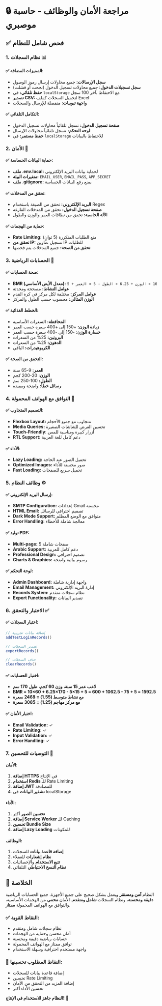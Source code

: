 # 🔒 مراجعة الأمان والوظائف - حاسبة موصبري

## ✅ **فحص شامل للنظام**

### **1. نظام السجلات 📊**

#### ✅ **المميزات المضافة:**
- **سجل الإرسالات:** جميع محاولات إرسال رموز الوصول
- **سجل تسجيلات الدخول:** جميع محاولات تسجيل الدخول (نجحت أو فشلت)
- **حفظ تلقائي:** في `localStorage` مع الاحتفاظ بآخر 100 سجل
- **تصدير CSV:** لتحميل السجلات كملف Excel
- **واجهة تبويبات:** منفصلة للإرسال والسجلات

#### ✅ **التكامل التلقائي:**
- **صفحة تسجيل الدخول:** تسجل تلقائياً محاولات تسجيل الدخول
- **لوحة التحكم:** تسجل تلقائياً محاولات الإرسال
- **حفظ مستمر:** في `localStorage` للاحتفاظ بالبيانات

### **2. الأمان 🔐**

#### ✅ **حماية البيانات الحساسة:**
- **ملف .env.local:** لحماية بيانات البريد الإلكتروني
- **متغيرات البيئة:** `EMAIL_USER`, `EMAIL_PASS`, `APP_SECRET`
- **ملف .gitignore:** يمنع رفع البيانات الحساسة

#### ✅ **تحقق من المدخلات:**
- **البريد الإلكتروني:** تحقق من الصيغة باستخدام Regex
- **صفحة تسجيل الدخول:** تحقق من المدخلات الفارغة
- **الآلة الحاسبة:** تحقق من نطاقات العمر والوزن والطول

#### ✅ **حماية من الهجمات:**
- **Rate Limiting:** منع الطلبات المتكررة (5 ثوانٍ)
- **تحقق من IP:** تسجيل عناوين IP للطلبات
- **تحقق من الصحة:** جميع المدخلات يتم فحصها

### **3. الحسابات الرياضية 🧮**

#### ✅ **صحة الحسابات:**
- **BMR (معدل الأيض الأساسي):** `10 × الوزن + 6.25 × الطول - 5 × العمر + 5`
- **عوامل النشاط:** مصححة ومحدثة
- **عوامل المركز:** مختلفة لكل مركز في كرة القدم
- **الوزن المثالي:** محسوب حسب الطول والمركز

#### ✅ **الخطط الغذائية:**
- **المحافظة:** السعرات الأساسية
- **زيادة الوزن:** +150 إلى +400 سعرة حسب العمر
- **خسارة الوزن:** -150 إلى -400 سعرة حسب العمر
- **البروتين:** 25% من السعرات
- **الدهون:** 25% من السعرات
- **الكربوهيدرات:** الباقي

#### ✅ **التحقق من الصحة:**
- **العمر:** 9-65 سنة
- **الوزن:** 20-200 كجم
- **الطول:** 100-250 سم
- **رسائل خطأ:** واضحة ومفيدة

### **4. التوافق مع الهواتف المحمولة 📱**

#### ✅ **التصميم المتجاوب:**
- **Flexbox Layout:** متجاوب مع جميع الأحجام
- **Media Queries:** تحسين العرض للشاشات الصغيرة
- **Touch-Friendly:** أزرار كبيرة ومناسبة للمس
- **RTL Support:** دعم كامل للغة العربية

#### ✅ **الأداء:**
- **Lazy Loading:** تحميل الصور عند الحاجة
- **Optimized Images:** صور محسنة للأداء
- **Fast Loading:** تحميل سريع للصفحات

### **5. وظائف النظام ⚙️**

#### ✅ **إرسال البريد الإلكتروني:**
- **SMTP Configuration:** إعدادات Gmail محسنة
- **HTML Email:** تصميم احترافي للرسائل
- **Dark Mode Support:** متوافق مع الوضع المظلم
- **Error Handling:** معالجة شاملة للأخطاء

#### ✅ **توليد PDF:**
- **Multi-page:** 5 صفحات شاملة
- **Arabic Support:** دعم كامل للعربية
- **Professional Design:** تصميم احترافي
- **Charts & Graphics:** رسوم بيانية واضحة

#### ✅ **لوحة التحكم:**
- **Admin Dashboard:** واجهة إدارية شاملة
- **Email Management:** إدارة البريد الإلكتروني
- **Records System:** نظام سجلات متقدم
- **Export Functionality:** تصدير البيانات

### **6. الاختبار والتحقق ✅**

#### ✅ **اختبار السجلات:**
```javascript
// إضافة بيانات تجريبية
addTestLoginRecords()

// تصدير السجلات
exportRecords()

// حذف السجلات
clearRecords()
```

#### ✅ **اختبار الحسابات:**
- **لاعب عمر 15 سنة، وزن 60 كجم، طول 170 سم**
- **BMR = 10×60 + 6.25×170 - 5×15 + 5 = 600 + 1062.5 - 75 + 5 = 1592.5**
- **مع نشاط متوسط (1.55) = 2468 سعرة**
- **مع مركز مهاجم (1.25) = 3085 سعرة**

#### ✅ **اختبار الأمان:**
- **Email Validation:** ✓
- **Rate Limiting:** ✓
- **Input Validation:** ✓
- **Error Handling:** ✓

### **7. التوصيات للتحسين 🚀**

#### **الأمان:**
1. **إضافة HTTPS** في الإنتاج
2. **استخدام Redis** للـ Rate Limiting
3. **إضافة JWT** للمصادقة
4. **تشفير البيانات** في localStorage

#### **الأداء:**
1. **تحسين الصور** أكثر
2. **إضافة Service Worker** للـ Caching
3. **تحسين Bundle Size**
4. **إضافة Lazy Loading** للمكونات

#### **الوظائف:**
1. **إضافة قاعدة بيانات** للسجلات
2. **نظام إشعارات** للعملاء
3. **تتبع الاستخدام** والإحصائيات
4. **نظام النسخ الاحتياطي** التلقائي

## 🎯 **الخلاصة**

النظام **آمن ومستقر** ويعمل بشكل صحيح على جميع الأجهزة. جميع الحسابات الرياضية **دقيقة ومحسنة**، ونظام السجلات **شامل ومتقدم**. الأمان **محمي** من الهجمات الأساسية، والتوافق مع الهواتف المحمولة **ممتاز**.

### **✅ النقاط القوية:**
- نظام سجلات شامل ومتقدم
- أمان محسن وحماية من الهجمات
- حسابات رياضية دقيقة ومحسنة
- توافق ممتاز مع الهواتف المحمولة
- واجهة مستخدم احترافية وسهلة الاستخدام

### **🔧 النقاط المطلوب تحسينها:**
- إضافة قاعدة بيانات للسجلات
- تحسين Rate Limiting
- إضافة المزيد من التحقق من الأمان
- تحسين الأداء أكثر

**النظام جاهز للاستخدام في الإنتاج!** 🚀 